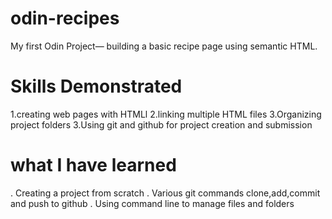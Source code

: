 # odin-recipes
My first Odin Project— building a basic recipe page using semantic HTML.

# Skills Demonstrated

1.creating web pages with HTMLl
2.linking multiple HTML files
3.Organizing project folders
3.Using git and github for project creation and  submission
 
# what I have learned

. Creating a project from scratch
. Various git commands clone,add,commit and push to github
. Using command line to manage files and folders
